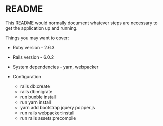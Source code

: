 # README

This README would normally document whatever steps are necessary to get the
application up and running.

Things you may want to cover:

* Ruby version - 2.6.3

* Rails version - 6.0.2

* System dependencies - yarn, webpacker

* Configuration
  - rails db:create
  - rails db:migrate
  - run bunble install
  - run yarn install
  - yarn add bootstrap jquery popper.js
  - run rails webpacker:install
  - run rails assets:precompile
